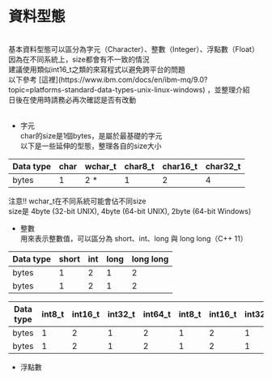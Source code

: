 資料型態<br>
=======
<br>
基本資料型態可以區分為字元（Character）、整數（Integer）、浮點數（Float）<br>
因為在不同系統上，size都會有不一致的情況<br>
建議使用類似int16_t之類的來寫程式以避免跨平台的問題<br>
以下參考 [這裡](https://www.ibm.com/docs/en/ibm-mq/9.0?topic=platforms-standard-data-types-unix-linux-windows)
，並整理介紹<br>
日後在使用時請務必再次確認是否有改動<br>
<br>

* 字元<br>
char的size是1個bytes，是屬於最基礎的字元<br>
以下是一些延伸的型態，整理各自的size大小<br>

Data type | char | wchar_t | char8_t | char16_t | char32_t
--- | --- | --- | --- | --- | --- 
bytes  | 1 | 2 * | 1 | 2 | 4

注意!! wchar_t在不同系統可能會佔不同size<br>
size是 4byte (32-bit UNIX), 4byte (64-bit UNIX), 2byte (64-bit Windows)<br>

* 整數<br>
用來表示整數值，可以區分為 short、int、long 與 long long（C++ 11）<br>

Data type | short | int | long | long long 
--- | --- | --- | --- | ---
bytes  | 1 | 2 | 1 | 2 
bytes  | 1 | 2 | 1 | 2 

Data type | int8_t | int16_t | int32_t | int64_t | int8_t | int16_t | int32_t | int64_t 
--- | --- | --- | --- | --- | --- | --- | --- | ---
bytes  | 1 | 2 | 1 | 2 | 1 | 2 | 1 | 2 
bytes  | 1 | 2 | 1 | 2 | 1 | 2 | 1 | 2 

* 浮點數<br>
<br>
